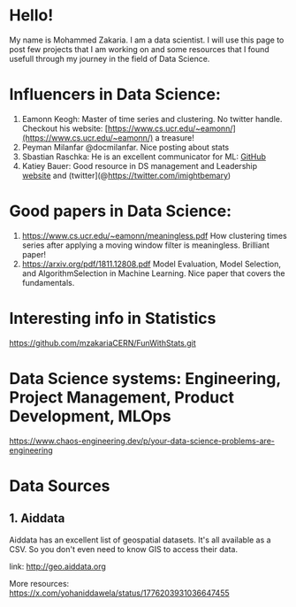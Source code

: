 # Hello!

My name is Mohammed Zakaria. I am a data scientist. I will use this page to post few projects that I am working on and some resources that I found usefull through my journey in the field of Data Science.

# Influencers in Data Science:  
1. Eamonn Keogh: Master of time series and clustering. No twitter handle. Checkout his website: [https://www.cs.ucr.edu/~eamonn/](https://www.cs.ucr.edu/~eamonn/) a treasure!
2. Peyman Milanfar @docmilanfar. Nice posting about stats
4. Sbastian Raschka: He is an excellent communicator for ML: [GitHub](https://github.com/rasbt)
5. Katiey Bauer: Good resource in DS management and Leadership [website](https://katiebauer.net/) and (twitter](@https://twitter.com/imightbemary)

# Good papers in Data Science:
1. https://www.cs.ucr.edu/~eamonn/meaningless.pdf How clustering times series after applying a moving window filter is meaningless. Brilliant paper!
2. https://arxiv.org/pdf/1811.12808.pdf Model Evaluation, Model Selection, and AlgorithmSelection in Machine Learning. Nice paper that covers the fundamentals.

# Interesting info in Statistics
https://github.com/mzakariaCERN/FunWithStats.git

# Data Science systems: Engineering, Project Management, Product Development, MLOps
https://www.chaos-engineering.dev/p/your-data-science-problems-are-engineering

# Data Sources
## 1. Aiddata

Aiddata has an excellent list of geospatial datasets. It's all available as a CSV. So you don't even need to know GIS to access their data.

link: http://geo.aiddata.org

More resources: https://x.com/yohaniddawela/status/1776203931036647455
